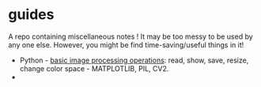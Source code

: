 # guides
A repo containing miscellaneous notes ! It may be too messy to be used by any one else. However, you might be find time-saving/useful things in it!

- Python - [basic image processing operations](./guide_image_basics.ipynb): read, show, save, resize, change color space - MATPLOTLIB, PIL, CV2.
- 
